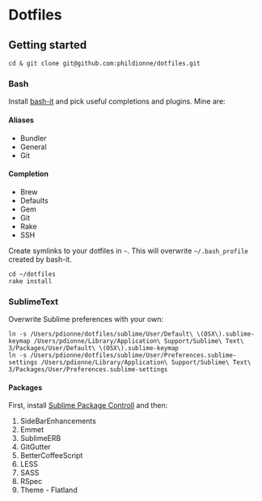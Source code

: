# Dotfiles

## Getting started
```
cd & git clone git@github.com:phildionne/dotfiles.git
```

### Bash
Install [bash-it](https://github.com/revans/bash-it) and pick useful completions and plugins. Mine are:

#### Aliases
- Bundler
- General
- Git

#### Completion
- Brew
- Defaults
- Gem
- Git
- Rake
- SSH

Create symlinks to your dotfiles in `~`. This will overwrite `~/.bash_profile` created by bash-it.
```
cd ~/dotfiles
rake install
```

### SublimeText

Overwrite Sublime preferences with your own:

```
ln -s /Users/pdionne/dotfiles/sublime/User/Default\ \(OSX\).sublime-keymap /Users/pdionne/Library/Application\ Support/Sublime\ Text\ 3/Packages/User/Default\ \(OSX\).sublime-keymap
ln -s /Users/pdionne/dotfiles/sublime/User/Preferences.sublime-settings /Users/pdionne/Library/Application\ Support/Sublime\ Text\ 3/Packages/User/Preferences.sublime-settings
```

#### Packages

First, install [Sublime Package Controll](http://wbond.net/sublime_packages/package_control) and then:

1. SideBarEnhancements
2. Emmet
3. SublimeERB
4. GitGutter
5. BetterCoffeeScript
6. LESS
7. SASS
8. RSpec
9. Theme - Flatland
